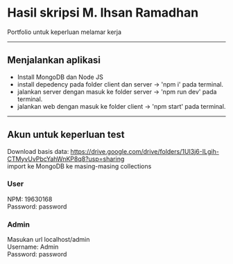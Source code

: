 # Hasil skripsi M. Ihsan Ramadhan

Portfolio untuk keperluan melamar kerja

---

## Menjalankan aplikasi

- Install MongoDB dan Node JS
- install depedency pada folder client dan server -> 'npm i' pada terminal.
- jalankan server dengan masuk ke folder server -> 'npm run dev' pada terminal.
- jalankan web dengan masuk ke folder client -> 'npm start' pada terminal.

---

## Akun untuk keperluan test

Download basis data: https://drive.google.com/drive/folders/1UI3j6-ILgih-CTMyvUvPbcYahWnKP8q8?usp=sharing  
import ke MongoDB ke masing-masing collections

### User

NPM: 19630168  
Password: password

### Admin

Masukan url localhost/admin  
Username: Admin  
Password: password
